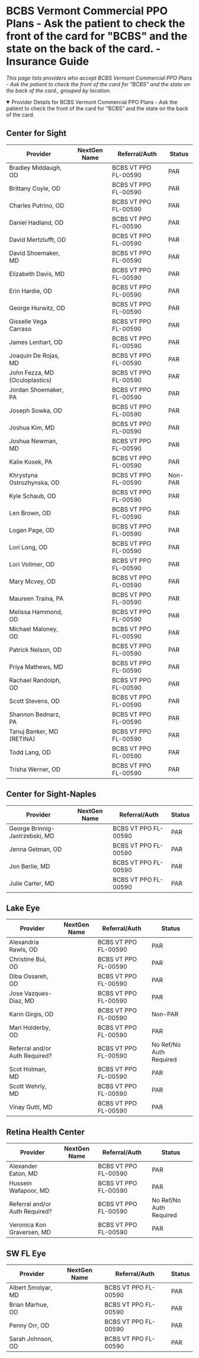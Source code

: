# BCBS Vermont Commercial PPO Plans - Ask the patient to check the front of the card for "BCBS" and the state on the back of the card. - Insurance Guide

*This page lists providers who accept BCBS Vermont Commercial PPO Plans - Ask the patient to check the front of the card for "BCBS" and the state on the back of the card., grouped by location.*

<details open><summary>Provider Details for BCBS Vermont Commercial PPO Plans - Ask the patient to check the front of the card for "BCBS" and the state on the back of the card.</summary>

## Center for Sight

| Provider | NextGen Name | Referral/Auth | Status |
|----------|-------------|--------------|--------|
| Bradley Middaugh, OD |  | BCBS VT PPO FL-00590 | PAR |
| Brittany Coyle, OD |  | BCBS VT PPO FL-00590 | PAR |
| Charles Putrino, OD |  | BCBS VT PPO FL-00590 | PAR |
| Daniel Hadland, OD |  | BCBS VT PPO FL-00590 | PAR |
| David Mertzlufft, OD |  | BCBS VT PPO FL-00590 | PAR |
| David Shoemaker, MD |  | BCBS VT PPO FL-00590 | PAR |
| Elizabeth Davis, MD |  | BCBS VT PPO FL-00590 | PAR |
| Erin Hardie, OD |  | BCBS VT PPO FL-00590 | PAR |
| George Hurwitz, OD |  | BCBS VT PPO FL-00590 | PAR |
| Gisselle Vega Carraso |  | BCBS VT PPO FL-00590 | PAR |
| James Lenhart, OD |  | BCBS VT PPO FL-00590 | PAR |
| Joaquin De Rojas, MD |  | BCBS VT PPO FL-00590 | PAR |
| John Fezza, MD (Oculoplastics) |  | BCBS VT PPO FL-00590 | PAR |
| Jordan Shoemaker, PA |  | BCBS VT PPO FL-00590 | PAR |
| Joseph Sowka, OD |  | BCBS VT PPO FL-00590 | PAR |
| Joshua Kim, MD |  | BCBS VT PPO FL-00590 | PAR |
| Joshua Newman, MD |  | BCBS VT PPO FL-00590 | PAR |
| Kalie Kosek, PA |  | BCBS VT PPO FL-00590 | PAR |
| Khrystyna Ostrozhynska, OD |  | BCBS VT PPO FL-00590 | Non-PAR |
| Kyle Schaub, OD |  | BCBS VT PPO FL-00590 | PAR |
| Len Brown, OD |  | BCBS VT PPO FL-00590 | PAR |
| Logan Page, OD |  | BCBS VT PPO FL-00590 | PAR |
| Lori Long, OD |  | BCBS VT PPO FL-00590 | PAR |
| Lori Vollmer, OD |  | BCBS VT PPO FL-00590 | PAR |
| Mary Mcvey, OD |  | BCBS VT PPO FL-00590 | PAR |
| Maureen Traina, PA |  | BCBS VT PPO FL-00590 | PAR |
| Melissa Hammond, OD |  | BCBS VT PPO FL-00590 | PAR |
| Michael Maloney, OD |  | BCBS VT PPO FL-00590 | PAR |
| Patrick Nelson, OD |  | BCBS VT PPO FL-00590 | PAR |
| Priya Mathews, MD |  | BCBS VT PPO FL-00590 | PAR |
| Rachael Randolph, OD |  | BCBS VT PPO FL-00590 | PAR |
| Scott Stevens, OD |  | BCBS VT PPO FL-00590 | PAR |
| Shannon Bednarz, PA |  | BCBS VT PPO FL-00590 | PAR |
| Tanuj Banker, MD (RETINA) |  | BCBS VT PPO FL-00590 | PAR |
| Todd Lang, OD |  | BCBS VT PPO FL-00590 | PAR |
| Trisha Werner, OD |  | BCBS VT PPO FL-00590 | PAR |

## Center for Sight-Naples

| Provider | NextGen Name | Referral/Auth | Status |
|----------|-------------|--------------|--------|
| George Brinnig-Jastrzebski, MD |  | BCBS VT PPO FL-00590 | PAR |
| Jenna Getman, OD |  | BCBS VT PPO FL-00590 | PAR |
| Jon Berlie, MD |  | BCBS VT PPO FL-00590 | PAR |
| Julie Carter, MD |  | BCBS VT PPO FL-00590 | PAR |

## Lake Eye 

| Provider | NextGen Name | Referral/Auth | Status |
|----------|-------------|--------------|--------|
| Alexandria Rawls, OD |  | BCBS VT PPO FL-00590 | PAR |
| Christine Bui, OD |  | BCBS VT PPO FL-00590 | PAR |
| Diba Ossareh, OD |  | BCBS VT PPO FL-00590 | PAR |
| Jose Vazques-Diaz, MD |  | BCBS VT PPO FL-00590 | PAR |
| Karin Girgis, OD |  | BCBS VT PPO FL-00590 | Non-PAR |
| Mari Holderby, OD |  | BCBS VT PPO FL-00590 | PAR |
| Referral and/or Auth Required? |  | BCBS VT PPO FL-00590 | No Ref/No Auth Required |
| Scot Holman, MD |  | BCBS VT PPO FL-00590 | PAR |
| Scott Wehrly, MD |  | BCBS VT PPO FL-00590 | PAR |
| Vinay Gutti, MD |  | BCBS VT PPO FL-00590 | PAR |

## Retina Health Center

| Provider | NextGen Name | Referral/Auth | Status |
|----------|-------------|--------------|--------|
| Alexander Eaton, MD |  | BCBS VT PPO FL-00590 | PAR |
| Hussein Wafapoor, MD |  | BCBS VT PPO FL-00590 | PAR |
| Referral and/or Auth Required? |  | BCBS VT PPO FL-00590 | No Ref/No Auth Required |
| Veronica Kon Graversen, MD |  | BCBS VT PPO FL-00590 | PAR |

## SW FL Eye

| Provider | NextGen Name | Referral/Auth | Status |
|----------|-------------|--------------|--------|
| Albert Smolyar, MD |  | BCBS VT PPO FL-00590 | PAR |
| Brian Marhue, OD |  | BCBS VT PPO FL-00590 | PAR |
| Penny Orr, OD |  | BCBS VT PPO FL-00590 | PAR |
| Sarah Johnson, OD |  | BCBS VT PPO FL-00590 | PAR |

</details>


